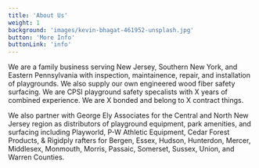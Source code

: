 ```yaml
---
title: 'About Us'
weight: 1
background: 'images/kevin-bhagat-461952-unsplash.jpg'
button: 'More Info'
buttonLink: 'info'
---
```


We are a family business serving New Jersey, Southern New York, and
Eastern Pennsylvania with inspection, maintainence, repair, and installation
of playgrounds. We also supply our own engineered wood fiber safety surfacing.
We are CPSI playground safety specalists with X years of combined experience.
We are X bonded and belong to X contract things.

We also partner with George Ely Associates for the Central and
North New Jersey region as distributors of playground equipment, park
amenities, and surfacing including Playworld, P-W Athletic Equipment,
Cedar Forest Products, & Rigidply rafters for  Bergen, Essex, Hudson,
Hunterdon, Mercer, Middlesex, Monmouth, Morris, Passaic, Somerset, Sussex,
Union, and Warren Counties.
